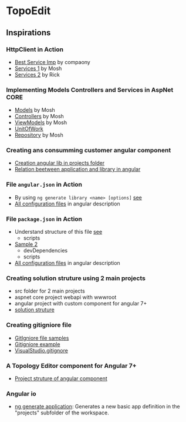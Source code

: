 

# TopoEdit


## Inspirations

### HttpClient in Action
* [Best Service Imp](https://github.com/sonatype-nexus-community/search-maven-org/blob/9669186366e1eee8fff3b32b00932ad121cbe06b/src/app/search/search.service.ts) by compaony
* [Services 1](https://github.com/mosh-hamedani/vega/blob/master/ClientApp/app/services/vehicle.service.ts) by Mosh
* [Services 2](https://github.com/RickStrahl/AlbumViewerVNext/blob/master/src/AlbumViewerAngular/src/app/albums/albumService.ts) by Rick

### Implementing **Models** Controllers and Services in AspNet CORE
* [Models](https://github.com/mosh-hamedani/vega/blob/master/Core/Models/Vehicle.cs) by Mosh
* [Controllers](https://github.com/mosh-hamedani/vega/tree/master/Controllers) by Mosh
* [ViewModels](https://github.com/mosh-hamedani/vega/blob/master/Controllers/Resources/VehicleResource.cs) by Mosh
* [UnitOfWork](https://github.com/mosh-hamedani/vega/blob/master/Persistence/UnitOfWork.cs)
* [Repository](https://github.com/mosh-hamedani/vega/blob/master/Persistence/VehicleRepository.cs) by Mosh

### Creating  ans consumming customer angular component
* [Creation angular lib in projects  folder](https://angular.io/cli/generate#library)
* [Relation beetween application and library in angular](https://github.com/mattlewis92/angular-calendar/tree/master/projects)

### File `angular.json` in Action
* By using `ng generate library <name> [options]` [see](https://github.com/mattlewis92/angular-calendar/blob/master/angular.json)
* [ All configuration files](https://angular.io/guide/file-structure) in angular description

### File `package.json` in Action
* Understand structure of this file [see](https://github.com/mattlewis92/angular-calendar/blob/master/package.json)
    * scripts
* [Sample 2](https://github.com/sonatype-nexus-community/search-maven-org/blob/master/package.json)
    * devDependencies
    * scripts
* [ All configuration files](https://angular.io/guide/file-structure) in angular description


### Creating solution struture using 2 main projects
* src folder for 2 main projects
* aspnet core project webapi with wwwroot
* angular project with  custom component for angular 7+
* [solution struture](https://github.com/RickStrahl/AlbumViewerVNext/tree/master/src)

### Creating gitigniore file
* [GitIgniore file samples](https://github.com/github/gitignore)
* [Gitigniore example](https://raw.githubusercontent.com/mattlewis92/angular-calendar/master/.gitignore)
* [VisualStudio.gitignore](https://github.com/Infragistics/IgOutlook-NetCore3/blob/master/.gitignore)

### A Topology Editor component for Angular 7+
* [Project struture of angular component](https://github.com/mattlewis92/angular-calendar)

### Angular io
* [ng generate application](https://angular.io/cli/generate#application-command): Generates a new basic app definition in the "projects" subfolder of the workspace.
